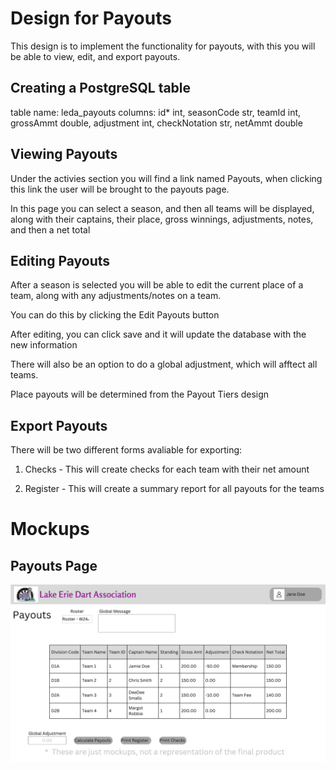 # Design for Payouts
This design is to implement the functionality for payouts, with this you will be able to view, edit, and export payouts.

## Creating a PostgreSQL table
table name: leda_payouts
columns: id* int, seasonCode str, teamId int, grossAmmt double, adjustment int, checkNotation str, netAmmt double


## Viewing Payouts
Under the activies section you will find a link named Payouts, when clicking this link the user will be brought to the payouts page.

In this page you can select a season, and then all teams will be displayed, along with their captains, their place, gross winnings, adjustments, notes, and then a net total

## Editing Payouts
After a season is selected you will be able to edit the current place of a team, along with any adjustments/notes on a team.
 
You can do this by clicking the Edit Payouts button

After editing, you can click save and it will update the database with the new information

There will also be an option to do a global adjustment, which will afftect all teams.

Place payouts will be determined from the Payout Tiers design

## Export Payouts
There will be two different forms avaliable for exporting:

1. Checks - This will create checks for each team with their net amount

2. Register - This will create a summary report for all payouts for the teams

# Mockups
## Payouts Page
![image](../../Mockups/Activities/leda_payouts.png)